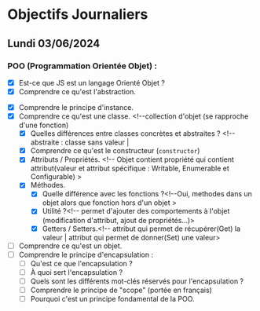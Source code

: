 # Objectifs Journaliers

## Lundi 03/06/2024

### POO (Programmation Orientée Objet) :

- [X] Est-ce que JS est un langage Orienté Objet ? <!-- orienté prototype modifier pour de la poo -->
- [X] Comprendre ce qu'est l'abstraction. <!-- hiding complexity of object. Can be only inherit and used, -->
 <!-- not instances.-->
- [X] Comprendre le principe d'instance.
- [X] Comprendre ce qu'est une classe. <!--collection d'objet (se rapproche d'une fonction)
  - [X] Quelles différences entre classes concrètes et abstraites ? <!-- abstraite : classe sans valeur |
  <!--  concrète : classe avec une valeur -->
  - [X] Comprendre ce qu'est le constructeur (`constructor`) <!-- méthode pour créer et initialiser -->
   <!-- un objet avec le mot clé _class_ -->
  - [X] Attributs / Propriétés. <!-- Objet contient propriété qui contient attribut(valeur et attribut spécifique : Writable, Enumerable et Configurable) >
  - [X] Méthodes.
    - [X] Quelle différence avec les fonctions ?<!--Oui, methodes dans un objet alors que fonction hors d'un objet >
    - [X] Utilité ?<!-- permet d'ajouter des comportements à l'objet (modification d'attribut, ajout de propriétés...)>
    - [X] Getters / Setters.<!-- attribut qui permet de récupérer(Get) la valeur | attribut qui permet de donner(Set) une valeur>
- [ ] Comprendre ce qu'est un objet.
- [ ] Comprendre le principe d'encapsulation :
  - [ ] Qu'est ce que l'encapsulation ?
  - [ ] À quoi sert l'encapsulation ?
  - [ ] Quels sont les différents mot-clés réservés pour l'encapsulation ? 
  - [ ] Comprendre le principe de "scope" (portée en français)
  - [ ] Pourquoi c'est un principe fondamental de la POO.